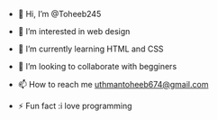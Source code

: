 - 👋 Hi, I’m @Toheeb245
- 👀 I’m interested in web design 
- 🌱 I’m currently learning HTML and CSS
- 💞️ I’m looking to collaborate with begginers
- 📫 How to reach me uthmantoheeb674@gmail.com

- ⚡ Fun fact :i love programming

<!---
Toheeb245/Toheeb245 is a ✨ special ✨ repository because its `README.md` (this file) appears on your GitHub profile.
You can click the Preview link to take a look at your changes.
--->
